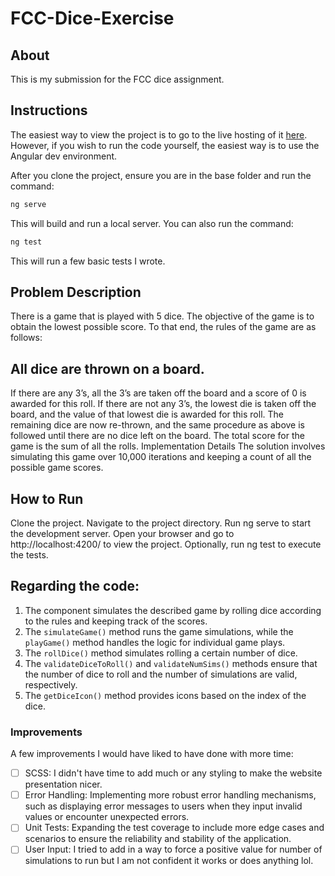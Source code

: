 # FCC-Dice-Exercise

## About
This is my submission for the FCC dice assignment.

## Instructions
The easiest way to view the project is to go to the live hosting of it [here](https://spacemanstan.github.io/FCC-Dice-Exercise/). However, if you wish to run the code yourself, the easiest way is to use the Angular dev environment.

After you clone the project, ensure you are in the base folder and run the command:
```bash
ng serve
```

This will build and run a local server. You can also run the command:
```bash
ng test
```
This will run a few basic tests I wrote.

## Problem Description
There is a game that is played with 5 dice. The objective of the game is to obtain the lowest possible score. To that end, the rules of the game are as follows:

## All dice are thrown on a board.
If there are any 3’s, all the 3’s are taken off the board and a score of 0 is awarded for this roll.
If there are not any 3’s, the lowest die is taken off the board, and the value of that lowest die is awarded for this roll.
The remaining dice are now re-thrown, and the same procedure as above is followed until there are no dice left on the board.
The total score for the game is the sum of all the rolls.
Implementation Details
The solution involves simulating this game over 10,000 iterations and keeping a count of all the possible game scores.

## How to Run
Clone the project.
Navigate to the project directory.
Run ng serve to start the development server.
Open your browser and go to http://localhost:4200/ to view the project.
Optionally, run ng test to execute the tests.

## Regarding the code:
1. The component simulates the described game by rolling dice according to the rules and keeping track of the scores.
2. The `simulateGame()` method runs the game simulations, while the `playGame()` method handles the logic for individual game plays.
3. The `rollDice()` method simulates rolling a certain number of dice.
4. The `validateDiceToRoll()` and `validateNumSims()` methods ensure that the number of dice to roll and the number of simulations are valid, respectively.
5. The `getDiceIcon()` method provides icons based on the index of the dice.

### Improvements
A few improvements I would have liked to have done with more time:
- [ ] SCSS: I didn't have time to add much or any styling to make the website presentation nicer.
- [ ] Error Handling: Implementing more robust error handling mechanisms, such as displaying error messages to users when they input invalid values or encounter unexpected errors.
- [ ] Unit Tests: Expanding the test coverage to include more edge cases and scenarios to ensure the reliability and stability of the application.
- [ ] User Input: I tried to add in a way to force a positive value for number of simulations to run but I am not confident it works or does anything lol.
